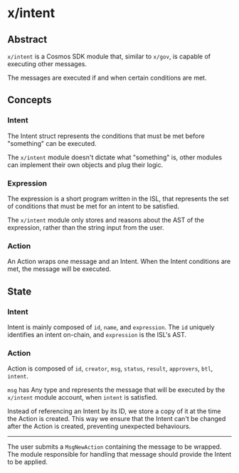 ﻿---
sidebar_position: 2
---

# x/intent

## Abstract

`x/intent` is a Cosmos SDK module that, similar to `x/gov`, is capable of
executing other messages.

The messages are executed if and when certain conditions are met.


## Concepts

### Intent

The Intent struct represents the conditions that must be met before "something"
can be executed.

The `x/intent` module doesn't dictate what "something" is, other modules can
implement their own objects and plug their logic.

### Expression

The expression is a short program written in the ISL, that represents the set
of conditions that must be met for an intent to be satisfied.

The `x/intent` module only stores and reasons about the AST of the expression,
rather than the string input from the user.

### Action

An Action wraps one message and an Intent. When the Intent conditions are met,
the message will be executed.


## State

### Intent

Intent is mainly composed of `id`, `name`, and `expression`. The `id` uniquely
identifies an intent on-chain, and `expression` is the ISL's AST.

### Action

Action is composed of `id`, `creator`, `msg`, `status`, `result`, `approvers`,
`btl`, `intent`.

`msg` has Any type and represents the message that will be executed by the
`x/intent` module account, when `intent` is satisfied.

Instead of referencing an Intent by its ID, we store a copy of it at the time
the Action is created. This way we ensure that the Intent can't be changed
after the Action is created, preventing unexpected behaviours.



--------

The user submits a `MsgNewAction` containing the message to be wrapped. The
module responsible for handling that message should provide the Intent to be
applied.

